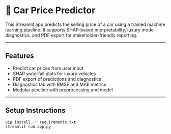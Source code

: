# 🚗 Car Price Predictor

This Streamlit app predicts the selling price of a car using a trained machine learning pipeline. It supports SHAP-based interpretability, luxury mode diagnostics, and PDF export for stakeholder-friendly reporting.

---

## Features
- Predict car prices from user input
- SHAP waterfall plots for luxury vehicles
- PDF export of predictions and diagnostics
- Diagnostics tab with RMSE and MAE metrics
- Modular pipeline with preprocessing and model

---

##  Setup Instructions
```bash
pip install -r requirements.txt
streamlit run app.py


